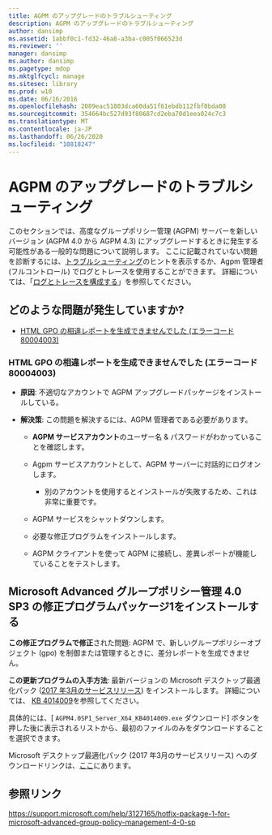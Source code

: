 ```yaml
---
title: AGPM のアップグレードのトラブルシューティング
description: AGPM のアップグレードのトラブルシューティング
author: dansimp
ms.assetid: 1abbf0c1-fd32-46a8-a3ba-c005f066523d
ms.reviewer: ''
manager: dansimp
ms.author: dansimp
ms.pagetype: mdop
ms.mktglfcycl: manage
ms.sitesec: library
ms.prod: w10
ms.date: 06/16/2016
ms.openlocfilehash: 2089eac51803dca60da51f61ebdb112fbf0bda08
ms.sourcegitcommit: 354664bc527d93f80687cd2eba70d1eea024c7c3
ms.translationtype: MT
ms.contentlocale: ja-JP
ms.lasthandoff: 06/26/2020
ms.locfileid: "10818247"
---
```

# AGPM のアップグレードのトラブルシューティング

このセクションでは、高度なグループポリシー管理 (AGPM) サーバーを新しいバージョン (AGPM 4.0 から AGPM 4.3) にアップグレードするときに発生する可能性がある一般的な問題について説明します。 ここに記載されていない問題を診断するには、[トラブルシューティング](troubleshooting-agpm-agpm40.md)のヒントを表示するか、Agpm 管理者 (フルコントロール) でログとトレースを使用することができます。 詳細については、「[ログとトレースを構成する](configure-logging-and-tracing-agpm40.md)」を参照してください。

## どのような問題が発生していますか?

-   [HTML GPO の相違レポートを生成できませんでした (エラーコード 80004003)](#bkmk-error-80004003)

### <a href="" id="bkmk-error-80004003"></a>HTML GPO の相違レポートを生成できませんでした (エラーコード 80004003)

-   **原因**: 不適切なアカウントで AGPM アップグレードパッケージをインストールしている。

-   **解決策**: この問題を解決するには、AGPM 管理者である必要があります。
    
    -   **AGPM サービスアカウント**のユーザー名 & パスワードがわかっていることを確認します。

    -   Agpm サービスアカウントとして、AGPM サーバーに対話的にログオンします。
        
        -   別のアカウントを使用するとインストールが失敗するため、これは非常に重要です。

    -   AGPM サービスをシャットダウンします。
    
    -   必要な修正プログラムをインストールします。
    
    -   AGPM クライアントを使って AGPM に接続し、差異レポートが機能していることをテストします。
    
## Microsoft Advanced グループポリシー管理 4.0 SP3 の修正プログラムパッケージ1をインストールする
    
**この修正プログラムで修正**された問題: AGPM で、新しいグループポリシーオブジェクト (gpo) を制御または管理するときに、差分レポートを生成できません。

**この更新プログラムの入手方法**: 最新バージョンの Microsoft デスクトップ最適化パック ([2017 年3月のサービスリリース](https://www.microsoft.com/download/details.aspx?id=54967)) をインストールします。 詳細については、 [KB 4014009](https://support.microsoft.com/help/4014009/)を参照してください。

具体的には、[ `AGPM4.0SP1_Server_X64_KB4014009.exe` ダウンロード] ボタンを押した後に表示されるリストから、最初のファイルのみをダウンロードすることを選択できます。
      
Microsoft デスクトップ最適化パック (2017 年3月のサービスリリース) へのダウンロードリンクは、[ここ](https://www.microsoft.com/download/details.aspx?id=54967)にあります。
      
      
## 参照リンク
https://support.microsoft.com/help/3127165/hotfix-package-1-for-microsoft-advanced-group-policy-management-4-0-sp
      

